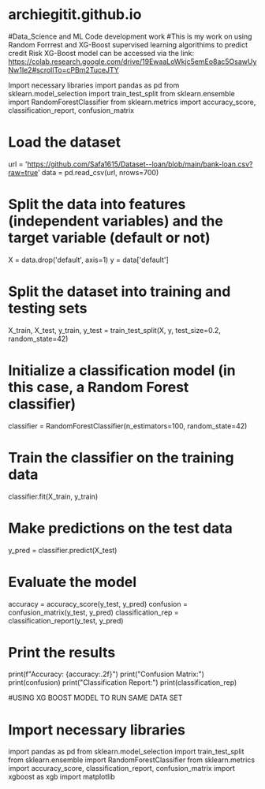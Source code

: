 # archiegitit.github.io
#Data_Science and ML Code development work
#This is my work on using Random Forrrest and XG-Boost supervised learning algorithims to predict credit Risk
XG-Boost model can be accessed via the link: https://colab.research.google.com/drive/19EwaaLoWkjc5emEo8ac5OsawUyNw1Ie2#scrollTo=cPBm2TuceJTY

 Import necessary libraries
import pandas as pd
from sklearn.model_selection import train_test_split
from sklearn.ensemble import RandomForestClassifier
from sklearn.metrics import accuracy_score, classification_report, confusion_matrix

# Load the dataset
url = 'https://github.com/Safa1615/Dataset--loan/blob/main/bank-loan.csv?raw=true'
data = pd.read_csv(url, nrows=700)

# Split the data into features (independent variables) and the target variable (default or not)
X = data.drop('default', axis=1)
y = data['default']

# Split the dataset into training and testing sets
X_train, X_test, y_train, y_test = train_test_split(X, y, test_size=0.2, random_state=42)

# Initialize a classification model (in this case, a Random Forest classifier)
classifier = RandomForestClassifier(n_estimators=100, random_state=42)

# Train the classifier on the training data
classifier.fit(X_train, y_train)

# Make predictions on the test data
y_pred = classifier.predict(X_test)

# Evaluate the model
accuracy = accuracy_score(y_test, y_pred)
confusion = confusion_matrix(y_test, y_pred)
classification_rep = classification_report(y_test, y_pred)

# Print the results
print(f"Accuracy: {accuracy:.2f}")
print("Confusion Matrix:")
print(confusion)
print("Classification Report:")
print(classification_rep)

#USING XG BOOST MODEL TO RUN SAME DATA SET
# Import necessary libraries
import pandas as pd
from sklearn.model_selection import train_test_split
from sklearn.ensemble import RandomForestClassifier
from sklearn.metrics import accuracy_score, classification_report, confusion_matrix
import xgboost as xgb
import matplotlib
